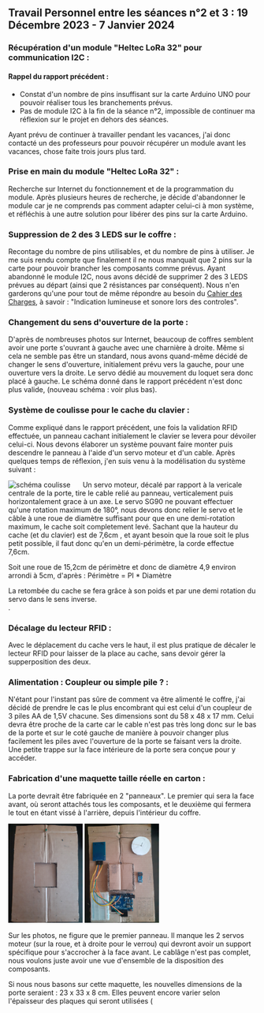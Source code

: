 ## Travail Personnel entre les séances n°2 et 3 : 19 Décembre 2023 - 7 Janvier 2024

### Récupération d'un module "Heltec LoRa 32" pour communication I2C :
#### Rappel du rapport précédent : 
- Constat d'un nombre de pins insuffisant sur la carte Arduino UNO pour pouvoir réaliser tous les branchements prévus.
- Pas de module I2C à la fin de la séance n°2, impossible de continuer ma réflexion sur le projet en dehors des séances.

Ayant prévu de continuer à travailler pendant les vacances, j'ai donc contacté un des professeurs pour pouvoir récupérer un module avant les vacances, chose faite trois jours plus tard. 

### Prise en main du module "Heltec LoRa 32" :
Recherche sur Internet du fonctionnement et de la programmation du module. Après plusieurs heures de recherche, je décide d'abandonner le module car je ne comprends pas comment adapter celui-ci à mon système, et réfléchis à une autre solution pour libérer des pins sur la carte Arduino.

### Suppression de 2 des 3 LEDS sur le coffre :
Recontage du nombre de pins utilisables, et du nombre de pins à utiliser. Je me suis rendu compte que finalement il ne nous manquait que 2 pins sur la carte pour pouvoir brancher les composants comme prévus. Ayant abandonné le module I2C, nous avons décidé de supprimer 2 des 3 LEDS prévues au départ (ainsi que 2 résistances par conséquent). Nous n'en garderons qu'une pour tout de même répondre au besoin du [Cahier des Charges](../Documentation/CahierDesCharges.md), à savoir : "Indication lumineuse et sonore lors des controles".

### Changement du sens d'ouverture de la porte :
D'après de nombreuses photos sur Internet, beaucoup de coffres semblent avoir une porte s'ouvrant à gauche avec une charnière à droite. Même si cela ne semble pas être un standard, nous avons quand-même décidé de changer le sens d'ouverture, initialement prévu vers la gauche, pour une ouverture vers la droite. Le servo dédié au mouvement du loquet sera donc placé à gauche. Le schéma donné dans le rapport précédent n'est donc plus valide, (nouveau schéma : voir plus bas).

### Système de coulisse pour le cache du clavier :
Comme expliqué dans le rapport précédent, une fois la validation RFID effectuée, un panneau cachant initialement le clavier se levera pour dévoiler celui-ci. Nous devons élaborer un système pouvant faire monter puis descendre le panneau à l'aide d'un servo moteur et d'un cable.
Après quelques temps de réflexion, j'en suis venu à la modélisation du système suivant : 

<img align="left" src="../../Images/schéma_coulisse.jpg" alt="schéma coulisse" width=30% />
Un servo moteur, décalé par rapport à la vericale centrale de la porte, tire le cable relié au panneau, verticalement puis horizontalement grace à un axe. Le servo SG90 ne pouvant effectuer qu'une rotation maximum de 180°, nous devons donc relier le servo et le câble à une roue de diamètre suffisant pour que en une demi-rotation maximum, le cache soit completement levé. 
Sachant que la hauteur du cache (et du clavier) est de 7,6cm , et ayant besoin que la roue soit le plus petit possible, il faut donc qu'en un demi-périmètre, la corde effectue 7,6cm.  


Soit une roue de 15,2cm de périmètre et donc de diamètre 4,9 environ arrondi à 5cm, d'après : Périmètre = PI * Diamètre  

La retombée du cache se fera grâce à son poids et par une demi rotation du servo dans le sens inverse.
\
.
### Décalage du lecteur RFID :
Avec le déplacement du cache vers le haut, il est plus pratique de décaler le lecteur RFID pour laisser de la place au cache, sans devoir gérer la supperposition des deux.

### Alimentation : Coupleur ou simple pile ? :
N'étant pour l'instant pas sûre de comment va être alimenté le coffre, j'ai décidé de prendre le cas le plus encombrant qui est celui d'un coupleur de 3 piles AA de 1,5V chacune. Ses dimensions sont du 58 x 48 x 17 mm. Celui devra être proche de la carte car le cable n'est pas très long donc sur le bas de la porte et sur le coté gauche de manière à pouvoir changer plus facilement les piles avec l'ouverture de la porte se faisant vers la droite. Une petite trappe sur la face intérieure de la porte sera conçue pour y accéder.

### Fabrication d'une maquette taille réelle en carton :
La porte devrait être fabriquée en 2 "panneaux". Le premier qui sera la face avant, où seront attachés tous les composants, et le deuxième qui fermera le tout en étant vissé à l'arrière, depuis l'intérieur du coffre.

<img src="../../Images/panneau1_ext.jpg" alt="extérieur du premier panneau" width=30% /> <img src="../../Images/panneau1_int.jpg" alt="intérieur du premier panneau" width=30% />

Sur les photos, ne figure que le premier panneau. Il manque les 2 servos moteur (sur la roue, et à droite pour le verrou) qui devront avoir un support spécifique pour s'accrocher à la face avant. Le cablâge n'est pas complet, nous voulons juste avoir une vue d'ensemble de la disposition des composants. 

Si nous nous basons sur cette maquette, les nouvelles dimensions de la porte seraient : 23 x 33 x 8 cm. Elles peuvent encore varier selon l'épaisseur des plaques qui seront utilisées (
